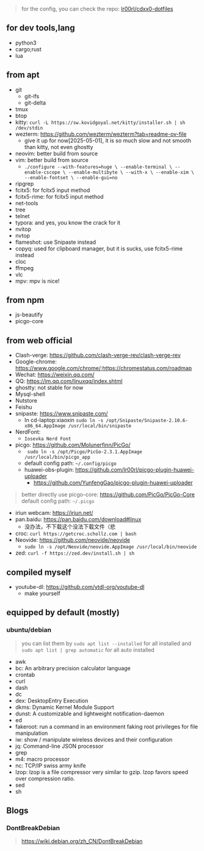 >
> for the config, you can check the repo: [lr00rl/cdxx0-dotfiles](https://github.com/lr00rl/cdxx0-dotfile)
>

## for dev tools,lang

- python3
- cargo;rust
- lua

## from apt

- git
    - git-lfs
    - git-delta
- tmux
- btop
- kitty: `curl -L https://sw.kovidgoyal.net/kitty/installer.sh | sh /dev/stdin`
- wezterm: https://github.com/wezterm/wezterm?tab=readme-ov-file
    - give it up for now[2025-05-01], it is so much slow and not smooth than kitty, not even ghostty
- neovim: better build from source
- vim: better build from source
    - `./configure --with-features=huge \
    --enable-terminal \
    --enable-cscope \
    --enable-multibyte \
    --with-x \
    --enable-xim \
    --enable-fontset \
    --enable-gui=no`
- ripgrep
- fcitx5: for fcitx5 input method
- fcitx5-rime: for fcitx5 input method
- net-tools
- tree
- telnet
- typora: and yes, you know the crack for it
- nvitop
- nvtop
- flameshot: use Snipaste instead
- copyq: used for clipboard manager, but it is sucks, use fcitx5-rime instead
- cloc
- ffmpeg
- vlc
- mpv: mpv is nice!


## from npm

- js-beautify
- picgo-core

## from web official

- Clash-verge: https://github.com/clash-verge-rev/clash-verge-rev
- Google-chrome: https://www.google.com/chrome/;https://chromestatus.com/roadmap
- Wechat: https://weixin.qq.com/
- QQ: https://im.qq.com/linuxqq/index.shtml
- ghostty: not stable for now
- Mysql-shell
- Nutstore
- Feishu
- snipaste: https://www.snipaste.com/
    - In cd-laptop:xiaoxin `sudo ln -s /opt/Snipaste/Snipaste-2.10.6-x86_64.AppImage /usr/local/bin/snipaste`
- NerdFont:
    - `Iosevka Nerd Font`
- picgo: https://github.com/Molunerfinn/PicGo/
    - ` sudo ln -s /opt/Picgo/PicGo-2.3.1.AppImage /usr/local/bin/picgo_app`
    - default config path: `~/.config/picgo`
    - huawei-obs-plugin: https://github.com/lr00rl/picgo-plugin-huawei-uploader
        - https://github.com/YunfengGao/picgo-plugin-huawei-uploader
> better directly use picgo-core: https://github.com/PicGo/PicGo-Core
> default config path: `~/.picgo`
- iriun webcam: https://iriun.net/
- pan.baidu: https://pan.baidu.com/download#linux
    - 没办法，不下载这个没法下载文件（悲
- croc: `curl https://getcroc.schollz.com | bash`
- Neovide: https://github.com/neovide/neovide
    - `sudo ln -s /opt/Neovide/neovide.AppImage /usr/local/bin/neovide`
- zed: `curl -f https://zed.dev/install.sh | sh`


## compiled myself

- youtube-dl: https://github.com/ytdl-org/youtube-dl
    - make yourself


## equipped by default (mostly)

### ubuntu/debian

> you can list them by `sudo apt list --installed` for all installed and `sudo apt list | grep automatic` for all auto installed

- awk
- bc: An arbitrary precision calculator language
- crontab
- curl
- dash
- dc
- dex: DesktopEntry Execution
- dkms: Dynamic Kernel Module Support
- dunst: A customizable and lightweight notification-daemon
- ed
- fakeroot: run a command in an environment faking root privileges for file manipulation
- iw: show / manipulate wireless devices and their configuration
- jq: Command-line JSON processor
- grep
- m4: macro processor
- nc: TCP/IP swiss army knife
- lzop: lzop is a file compressor very similar to gzip.  lzop favors speed over compression ratio.
- sed
- sh


## Blogs

### DontBreakDebian

> https://wiki.debian.org/zh_CN/DontBreakDebian

